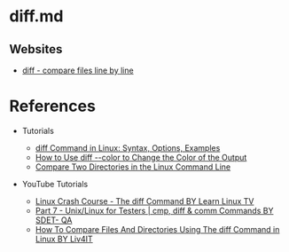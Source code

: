 # diff.md

## Websites

* [diff - compare files line by line](https://www.man7.org/linux/man-pages/man1/diff.1.html)

# References

* Tutorials
  * [diff Command in Linux: Syntax, Options, Examples](https://phoenixnap.com/kb/linux-diff)
  * [How to Use diff --color to Change the Color of the Output](https://phoenixnap.com/kb/diff-color)
  * [Compare Two Directories in the Linux Command Line](https://linuxhandbook.com/compare-directories/)

* YouTube Tutorials
  * [Linux Crash Course - The diff Command BY Learn Linux TV](https://www.youtube.com/watch?v=qLRQspQxvFk)
  * [Part 7 - Unix/Linux for Testers | cmp, diff & comm Commands BY SDET- QA](https://www.youtube.com/watch?v=rrt5JY0ixCc)
  * [How To Compare Files And Directories Using The diff Command in Linux BY Liv4IT](https://www.youtube.com/watch?v=AqHW8bISwqs)
